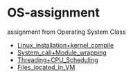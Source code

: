 # OS-assignment
assignment from Operating System Class

* [Linux_installation+kernel_compile](Linux_installation+kernel_compile)
* [System_call+Module_wrapping](System_call+Module_wrapping)
* [Threading+CPU_Scheduling](Threading+CPU_Scheduling)
* [Files_located_in_VM](Files_located_in_VM)
